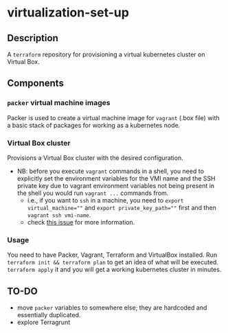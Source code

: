 # virtualization-set-up

## Description

A `terraform` repository for provisioning a virtual kubernetes cluster on Virtual Box.

## Components

### `packer` virtual machine images

Packer is used to create a virtual machine image for `vagrant` (.box file) with a basic stack of packages for working as a kubernetes node.

### Virtual Box cluster

Provisions a Virtual Box cluster with the desired configuration.

- NB: before you execute `vagrant` commands in a shell, you need to explicitly set the environment variables for the VMI name and the SSH private key due to vagrant environment variables not being present in the shell you would run `vagrant ...` commands from.
  - i.e., if you want to `ssh` in a machine, you need to `export virtual_machine=""` and `export private_key_path=""` first and then `vagrant ssh vmi-name`.
  - check [this issue](https://github.com/bmatcuk/terraform-provider-vagrant/issues/21) for more information.

### Usage

You need to have Packer, Vagrant, Terraform and VirtualBox installed.
Run `terraform init && terraform plan` to get an idea of what will be executed. `terraform apply` it and you will get a working kubernetes cluster in minutes.

## TO-DO

- move `packer` variables to somewhere else; they are hardcoded and essentially duplicated.
- explore Terragrunt
